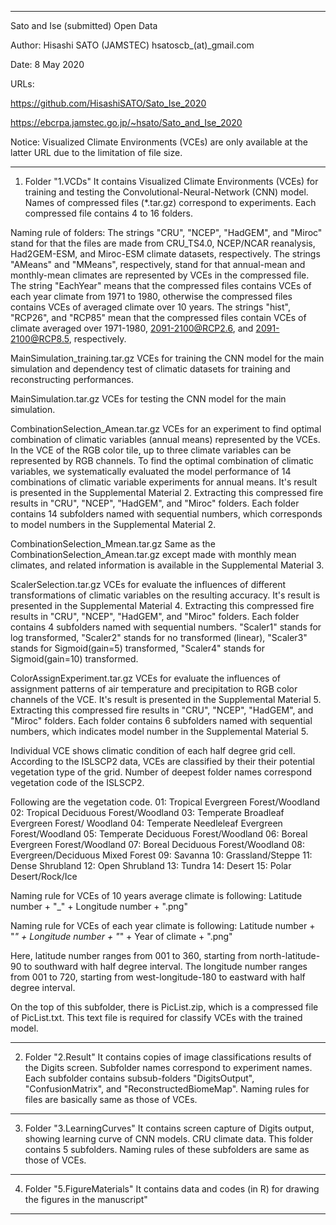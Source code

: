 ______________________________________________________
Sato and Ise (submitted) Open Data

Author: Hisashi SATO (JAMSTEC) hsatoscb_(at)_gmail.com

Date: 8 May 2020

URLs:

https://github.com/HisashiSATO/Sato_Ise_2020

https://ebcrpa.jamstec.go.jp/~hsato/Sato_and_Ise_2020

Notice:
Visualized Climate Environments (VCEs) are only available at the latter URL due to the limitation of file size.
______________________________________________________

1. Folder "1.VCDs"
It contains Visualized Climate Environments (VCEs) for training and testing the Convolutional-Neural-Network (CNN) model. Names of compressed files (*.tar.gz) correspond to experiments. Each compressed file contains 4 to 16 folders.

Naming rule of folders:
The strings "CRU", "NCEP", "HadGEM", and "Miroc" stand for that the files are made from CRU_TS4.0, NCEP/NCAR reanalysis, Had2GEM-ESM, and Miroc-ESM climate datasets, respectively. The strings "AMeans" and "MMeans", respectively, stand for that annual-mean and monthly-mean climates are represented by VCEs in the compressed file.
The string "EachYear" means that the compressed files contains VCEs of each year climate from 1971 to 1980, otherwise the compressed files contains VCEs of averaged climate over 10 years. The strings "hist", "RCP26", and "RCP85" mean that the compressed files contain VCEs of climate averaged over 1971-1980, 2091-2100@RCP2.6, and 2091-2100@RCP8.5, respectively.

MainSimulation_training.tar.gz
VCEs for training the CNN model for the main simulation and dependency test of climatic datasets for training and reconstructing performances.

MainSimulation.tar.gz
VCEs for testing the CNN model for the main simulation.

CombinationSelection_Amean.tar.gz
VCEs for an experiment to find optimal combination of climatic variables (annual means) represented by the VCEs. In the VCE of the RGB color tile, up to three climate variables can be represented by RGB channels. To find the optimal combination of climatic variables, we systematically evaluated the model performance of 14 combinations of climatic variable experiments for annual means. It's result is presented in the Supplemental Material 2.
Extracting this compressed fire results in "CRU", "NCEP", "HadGEM", and "Miroc" folders. Each folder contains 14 subfolders named with sequential numbers, which corresponds to model numbers in the Supplemental Material 2.

CombinationSelection_Mmean.tar.gz
Same as the CombinationSelection_Amean.tar.gz except made with monthly mean climates, and related information is available in the Supplemental Material 3.

ScalerSelection.tar.gz
VCEs for evaluate the influences of different transformations of climatic variables on the resulting accuracy. It's result is presented in the Supplemental Material 4.
Extracting this compressed fire results in "CRU", "NCEP", "HadGEM", and "Miroc" folders. Each folder contains 4 subfolders named with sequential numbers. "Scaler1" stands for log transformed, "Scaler2" stands for no transformed (linear), "Scaler3" stands for Sigmoid(gain=5) transformed, "Scaler4" stands for Sigmoid(gain=10) transformed.

ColorAssignExperiment.tar.gz
VCEs for evaluate the influences of assignment patterns of air temperature and precipitation to RGB color channels of the VCE. It's result is presented in the Supplemental Material 5. Extracting this compressed fire results in "CRU", "NCEP", "HadGEM", and "Miroc" folders. Each folder contains 6 subfolders named with sequential numbers, which indicates model number in the Supplemental Material 5.


Individual VCE shows climatic condition of each half degree grid cell. According to the ISLSCP2 data, VCEs are classified by their their potential vegetation type of the grid. Number of deepest folder names correspond vegetation code of the ISLSCP2.

Following are the vegetation code.
   01: Tropical Evergreen Forest/Woodland
   02: Tropical Deciduous Forest/Woodland
   03: Temperate Broadleaf Evergreen Forest/ Woodland
   04: Temperate Needleleaf Evergreen Forest/Woodland
   05: Temperate Deciduous Forest/Woodland
   06: Boreal Evergreen Forest/Woodland
   07: Boreal Deciduous Forest/Woodland
   08: Evergreen/Deciduous Mixed Forest
   09: Savanna
   10: Grassland/Steppe
   11: Dense Shrubland
   12: Open Shrubland
   13: Tundra
   14: Desert
   15: Polar Desert/Rock/Ice

Naming rule for VCEs of 10 years average climate is following:
Latitude number + "_" + Longitude number + ".png"

Naming rule for VCEs of each year climate is following:
Latitude number + "_" + Longitude number + "_" + Year of climate + ".png"

Here, latitude number ranges from 001 to 360, starting from north-latitude-90 to southward with half degree interval. The longitude number ranges from 001 to 720, starting from west-longitude-180 to eastward with half degree interval. 

On the top of this subfolder, there is PicList.zip, which is a compressed file of PicList.txt. This text file is 
required for classify VCEs with the trained model.

_____________________________________________
2. Folder "2.Result"
It contains copies of image classifications results of the Digits screen. 
Subfolder names correspond to experiment names. Each subfolder contains subsub-folders "DigitsOutput", "ConfusionMatrix", and "ReconstructedBiomeMap". Naming rules for files are basically same as those of VCEs.

_____________________________________________
3. Folder "3.LearningCurves"
It contains screen capture of Digits output, showing learning curve of CNN models. CRU climate data. This folder contains 5 subfolders. Naming rules of these subfolders are same as those of VCEs.

_____________________________________________
4. Folder "5.FigureMaterials" 
It contains data and codes (in R) for drawing the figures in the manuscript"

_____________________________________________________________
